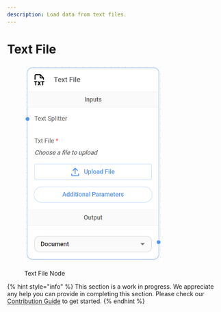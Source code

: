 ```yaml
---
description: Load data from text files.
---
```


# Text File

<figure><img src="../../../.gitbook/assets/image (89).png" alt="" width="322"><figcaption><p>Text File Node</p></figcaption></figure>

{% hint style="info" %}
This section is a work in progress. We appreciate any help you can provide in completing this section. Please check our [Contribution Guide](../../../contributing/) to get started.
{% endhint %}

